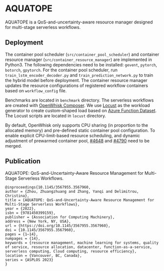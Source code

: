 # AQUATOPE

AQUATOPE is a QoS-and-uncertainty-aware resource manager designed for multi-stage serverless workflows.

## Deployment

The container pool scheduler (`src/container_pool_scheduler`) and container resource manager (`src/container_resource_manager`) are implemented in Python3. The following dependencies need to be installed:  `gevent`, `pytorch`, `botorch`, `gpytorch`. For the container pool scheduler, run `train_lstm_encoder_decoder.py` and `train_prediction_network.py` to train the hybrid model before deployment. The container resource manager updates the resource configurations of registered workflow containers based on `workflow_config` file.

Benchmarks are located in `benchmark` directory. The serverless workflows are created with [OpenWhisk Composer](https://github.com/apache/openwhisk-composer-python). We use [Locust](https://github.com/locustio/locust) as the workload generator to create custom-shaped load based on [Azure Function Dataset](https://github.com/Azure/AzurePublicDataset/blob/master/AzureFunctionsDataset2019.md). The Locust scripts are located in `locust` directory.

By default, OpenWhisk only supports CPU sharing (in proportion to the allocated memory) and pre-defined static container pool configuration. To enable explicit CPU-limit-based resource scheduling, and dynamic adjustment of prewarmed container pool, [#4648](https://github.com/apache/openwhisk/pull/4648) and [#4790](https://github.com/apache/openwhisk/pull/4790) need to be merged.

## Publication

AQUATOPE: QoS-and-Uncertainty-Aware Resource Management for Multi-Stage Serverless Workflows.

```
@inproceedings{10.1145/3567955.3567960,
author = {Zhou, Zhuangzhuang and Zhang, Yanqi and Delimitrou, Christina},
title = {AQUATOPE: QoS-and-Uncertainty-Aware Resource Management for Multi-Stage Serverless Workflows},
year = {2022},
isbn = {9781450399159},
publisher = {Association for Computing Machinery},
address = {New York, NY, USA},
url = {https://doi.org/10.1145/3567955.3567960},
doi = {10.1145/3567955.3567960},
pages = {1–14},
numpages = {14},
keywords = {resource management, machine learning for systems, quality of service, resource allocation, datacenter, function-as-a-service, serverless computing, Cloud computing, resource efficiency},
location = {Vancouver, BC, Canada},
series = {ASPLOS 2023}
}
```
